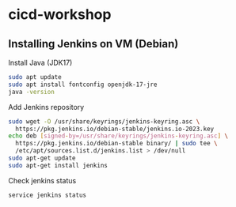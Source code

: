 # cicd-workshop


## Installing Jenkins on VM (Debian)

Install Java (JDK17)
```bash
sudo apt update
sudo apt install fontconfig openjdk-17-jre
java -version
```

Add Jenkins repository
```bash
sudo wget -O /usr/share/keyrings/jenkins-keyring.asc \
  https://pkg.jenkins.io/debian-stable/jenkins.io-2023.key
echo deb [signed-by=/usr/share/keyrings/jenkins-keyring.asc] \
  https://pkg.jenkins.io/debian-stable binary/ | sudo tee \
  /etc/apt/sources.list.d/jenkins.list > /dev/null
sudo apt-get update
sudo apt-get install jenkins
```
Check jenkins status

```sh
service jenkins status
```
